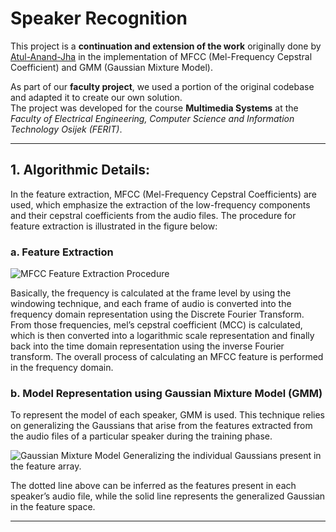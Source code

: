 # Speaker Recognition  

This project is a **continuation and extension of the work** originally done by [Atul-Anand-Jha](https://github.com/Atul-Anand-Jha/Speaker-Identification-Python) in the implementation of MFCC (Mel-Frequency Cepstral Coefficient) and GMM (Gaussian Mixture Model).  

As part of our **faculty project**, we used a portion of the original codebase and adapted it to create our own solution.  
The project was developed for the course **Multimedia Systems** at the *Faculty of Electrical Engineering, Computer Science and Information Technology Osijek (FERIT)*.  

---

## 1. Algorithmic Details:
In the feature extraction, MFCC (Mel-Frequency Cepstral Coefficients) are used, which emphasize the extraction of the low-frequency components and their cepstral coefficients from the audio files. The procedure for feature extraction is illustrated in the figure below:

### a. Feature Extraction
![MFCC Feature Extraction Procedure](https://www.researchgate.net/profile/Ratnadeep_Deshmukh/publication/262794354/figure/fig1/AS:296064092524547@1447598588547/MFCC-Feature-Extraction.png)

Basically, the frequency is calculated at the frame level by using the windowing technique, and each frame of audio is converted into the frequency domain representation using the Discrete Fourier Transform. From those frequencies, mel’s cepstral coefficient (MCC) is calculated, which is then converted into a logarithmic scale representation and finally back into the time domain representation using the inverse Fourier transform. The overall process of calculating an MFCC feature is performed in the frequency domain.

### b. Model Representation using Gaussian Mixture Model (GMM)
To represent the model of each speaker, GMM is used. This technique relies on generalizing the Gaussians that arise from the features extracted from the audio files of a particular speaker during the training phase.

![Gaussian Mixture Model Generalizing the individual Gaussians present in the feature array.](https://prateekvjoshi.files.wordpress.com/2013/06/multimodal.jpg)

The dotted line above can be inferred as the features present in each speaker’s audio file, while the solid line represents the generalized Gaussian in the feature space.  

---
